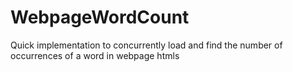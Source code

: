 # WebpageWordCount
Quick implementation to concurrently load and find the number of occurrences of a word in webpage htmls
